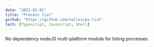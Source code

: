 ```yaml
---
date: "2022-02-01"
title: "Process list"
github: "https://github.com/nullxx/ps-list"
tech: [Typescript, Javascript, Shell]
---
```


No dependency nodeJS multi-platform module for listing processes.